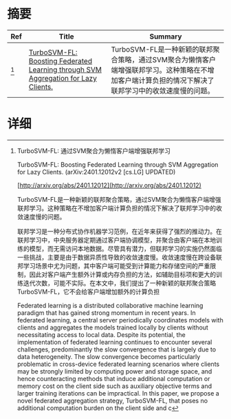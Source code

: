 # 摘要

| Ref | Title | Summary |
| --- | --- | --- |
| [^1] | [TurboSVM-FL: Boosting Federated Learning through SVM Aggregation for Lazy Clients.](http://arxiv.org/abs/2401.12012) | TurboSVM-FL是一种新颖的联邦聚合策略，通过SVM聚合为懒惰客户端增强联邦学习。这种策略在不增加客户端计算负担的情况下解决了联邦学习中的收敛速度慢的问题。 |

# 详细

[^1]: TurboSVM-FL: 通过SVM聚合为懒惰客户端增强联邦学习

    TurboSVM-FL: Boosting Federated Learning through SVM Aggregation for Lazy Clients. (arXiv:2401.12012v2 [cs.LG] UPDATED)

    [http://arxiv.org/abs/2401.12012](http://arxiv.org/abs/2401.12012)

    TurboSVM-FL是一种新颖的联邦聚合策略，通过SVM聚合为懒惰客户端增强联邦学习。这种策略在不增加客户端计算负担的情况下解决了联邦学习中的收敛速度慢的问题。

    

    联邦学习是一种分布式协作机器学习范例，在近年来获得了强烈的推动力。在联邦学习中，中央服务器定期通过客户端协调模型，并聚合由客户端在本地训练的模型，而无需访问本地数据。尽管具有潜力，但联邦学习的实施仍然面临一些挑战，主要是由于数据异质性导致的收敛速度慢。收敛速度慢在跨设备联邦学习场景中尤为问题，其中客户端可能受到计算能力和存储空间的严重限制，因此对客户端产生额外计算或内存负担的方法，如辅助目标项和更大的训练迭代次数，可能不实际。在本文中，我们提出了一种新颖的联邦聚合策略TurboSVM-FL，它不会给客户端增加额外的计算负担

    Federated learning is a distributed collaborative machine learning paradigm that has gained strong momentum in recent years. In federated learning, a central server periodically coordinates models with clients and aggregates the models trained locally by clients without necessitating access to local data. Despite its potential, the implementation of federated learning continues to encounter several challenges, predominantly the slow convergence that is largely due to data heterogeneity. The slow convergence becomes particularly problematic in cross-device federated learning scenarios where clients may be strongly limited by computing power and storage space, and hence counteracting methods that induce additional computation or memory cost on the client side such as auxiliary objective terms and larger training iterations can be impractical. In this paper, we propose a novel federated aggregation strategy, TurboSVM-FL, that poses no additional computation burden on the client side and c
    

